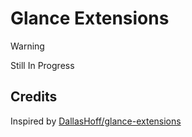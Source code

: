 # Glance Extensions

> [!WARNING]
> Still In Progress

## Credits
Inspired by [DallasHoff/glance-extensions](https://github.com/DallasHoff/glance-extensions)
